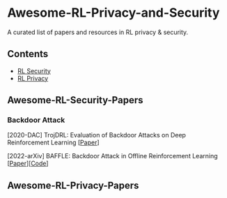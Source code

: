 # Awesome-RL-Privacy-and-Security
 A curated list of papers and resources in RL privacy &amp; security.
## Contents
* [RL Security](#Awesome-RL-Security-Papers)
* [RL Privacy](#Awesome-RL-Privacy-Papers)
## Awesome-RL-Security-Papers

### Backdoor Attack


[2020-DAC] TrojDRL: Evaluation of Backdoor Attacks on Deep Reinforcement Learning [[Paper](https://ieeexplore.ieee.org/abstract/document/9218663)]

[2022-arXiv] BAFFLE: Backdoor Attack in Offline Reinforcement Learning [[Paper](https://arxiv.org/pdf/2210.04688.pdf)][[Code](https://github.com/2019ChenGong/Offline_RL_Poisoner/)]


## Awesome-RL-Privacy-Papers

